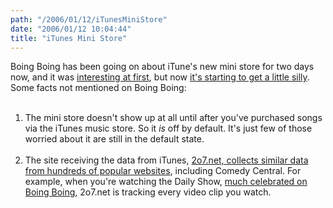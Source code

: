 ```yaml
---
path: "/2006/01/12/iTunesMiniStore" 
date: "2006/01/12 10:04:44" 
title: "iTunes Mini Store" 
---
```

Boing Boing has been going on about iTune's new mini store for two days now, and it was <a href="http://www.boingboing.net/2006/01/11/itunes_update_spies_.html">interesting at first</a>, but now <a href="http://www.boingboing.net/2006/01/11/steve_jobs_apple_dis.html">it's starting to get a little silly</a>. Some facts not mentioned on Boing Boing:<br><ol><br><li>The mini store doesn't show up at all until after you've purchased songs via the iTunes music store. So it *is* off by default. It's just few of those worried about it are still in the default state.</li><br><li>The site receiving the data from iTunes, <a href="http://www.google.com/search?q=%222o7.net%22">2o7.net, collects similar data from hundreds of popular websites</a>, including Comedy Central. For example, when you're watching the Daily Show, <a href="http://www.google.com/search?q=site%3Aboingboing.net+%22daily+show%22">much celebrated on Boing Boing</a>, 2o7.net is tracking every video clip you watch.</li><br></ol>